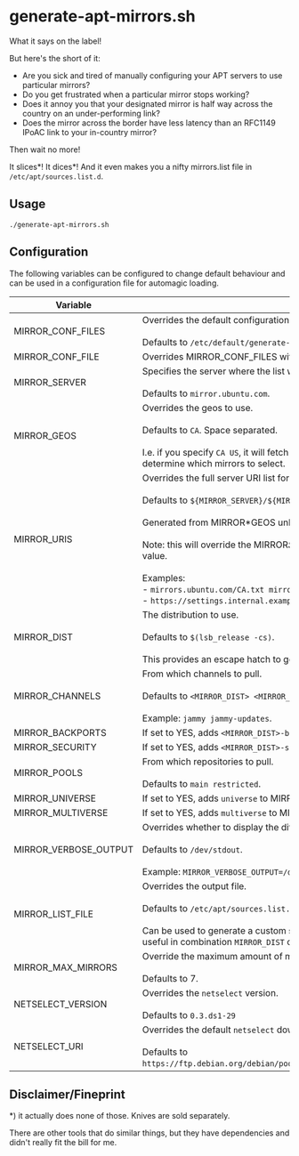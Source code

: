 # generate-apt-mirrors.sh

What it says on the label!

But here's the short of it:

- Are you sick and tired of manually configuring your APT servers to use particular mirrors?
- Do you get frustrated when a particular mirror stops working?
- Does it annoy you that your designated mirror is half way across the country on an under-performing link?
- Does the mirror across the border have less latency than an RFC1149 IPoAC link to your in-country mirror?

Then wait no more!

It slices*! It dices*! And it even makes you a nifty mirrors.list file in `/etc/apt/sources.list.d`.

## Usage

```shell
./generate-apt-mirrors.sh
```

## Configuration

The following variables can be configured to change default behaviour and can be used in a configuration file for automagic loading.

| Variable              | Usage                                                                                                                                                                                                                                                                                                                                                                                                                                                           |
| --------------------- | --------------------------------------------------------------------------------------------------------------------------------------------------------------------------------------------------------------------------------------------------------------------------------------------------------------------------------------------------------------------------------------------------------------------------------------------------------------- |
| MIRROR_CONF_FILES     | Overrides the default configuration files to be loaded.<br /><br />Defaults to `/etc/default/generate-apt-mirrors ./generate-apt-mirrors.conf`                                                                                                                                                                                                                                                                                                                  |
| MIRROR_CONF_FILE      | Overrides MIRROR_CONF_FILES with a singular file.                                                                                                                                                                                                                                                                                                                                                                                                               |
| MIRROR_SERVER         | Specifies the server where the list with mirrors is hosted.<br /><br />Defaults to `mirror.ubuntu.com`.                                                                                                                                                                                                                                                                                                                                                         |
| MIRROR_GEOS           | Overrides the geos to use.<br /><br />Defaults to `CA`. Space separated.<br /><br />I.e. if you specify `CA US`, it will fetch `mirrors.ubuntu.com/CA.txt` and `mirrors.ubuntu.com/US.txt` to determine which mirrors to select.                                                                                                                                                                                                                                |
| MIRROR_URIS           | Overrides the full server URI list for the mirror list.<br /><br />Defaults to `${MIRROR_SERVER}/${MIRROR_GEOS[0]}.txt`.<br /><br />Generated from MIRROR\*GEOS unless directly overridden.<br /><br />Note: this will override the MIRROR*SERVER and MIRROR*GEOS settings and _**only**_ use the specified value.<br /><br />Examples:<br />- `mirrors.ubuntu.com/CA.txt mirrors.ubuntu.com/US.txt`<br />- `https://settings.internal.example.com/mirrors.txt` |
| MIRROR_DIST           | The distribution to use.<br /><br />Defaults to `$(lsb_release -cs)`.<br /><br />This provides an escape hatch to generate a mirror.list for a different distribution.                                                                                                                                                                                                                                                                                          |
| MIRROR_CHANNELS       | From which channels to pull.<br /><br />Defaults to `<MIRROR_DIST> <MIRROR_DIST>-updates`.<br /><br />Example: `jammy jammy-updates`.                                                                                                                                                                                                                                                                                                                           |
| MIRROR_BACKPORTS      | If set to YES, adds `<MIRROR_DIST>-backports` to MIRROR_CHANNELS.                                                                                                                                                                                                                                                                                                                                                                                               |
| MIRROR_SECURITY       | If set to YES, adds `<MIRROR_DIST>-security` to MIRROR_CHANNELS.                                                                                                                                                                                                                                                                                                                                                                                                |
| MIRROR_POOLS          | From which repositories to pull.<br /><br />Defaults to `main restricted`.                                                                                                                                                                                                                                                                                                                                                                                      |
| MIRROR_UNIVERSE       | If set to YES, adds `universe` to MIRROR_POOLS.                                                                                                                                                                                                                                                                                                                                                                                                                 |
| MIRROR_MULTIVERSE     | If set to YES, adds `multiverse` to MIRROR_POOLS.                                                                                                                                                                                                                                                                                                                                                                                                               |
| MIRROR_VERBOSE_OUTPUT | Overrides whether to display the diff output.<br /><br />Defaults to `/dev/stdout`.<br /><br />Example: `MIRROR_VERBOSE_OUTPUT=/dev/null`                                                                                                                                                                                                                                                                                                                       |
| MIRROR_LIST_FILE      | Overrides the output file.<br /><br />Defaults to `/etc/apt/sources.list.d/mirrors.list`.<br /><br />Can be used to generate a custom sources list file with a different name or location. Potentially useful in combination `MIRROR_DIST` or for staging mirror.list file updates.                                                                                                                                                                             |
| MIRROR_MAX_MIRRORS    | Override the maximum amount of mirrors being considered. <br /><br />Defaults to 7.                                                                                                                                                                                                                                                                                                                                                                             |
| NETSELECT_VERSION     | Overrides the `netselect` version.<br /><br />Defaults to `0.3.ds1-29`                                                                                                                                                                                                                                                                                                                                                                                          |
| NETSELECT_URI         | Overrides the default `netselect` download URI. <br /><br />Defaults to `https://ftp.debian.org/debian/pool/main/n/netselect/netselect_${NETSELECT_VERSION}_amd64.deb`.                                                                                                                                                                                                                                                                                         |

## Disclaimer/Fineprint

\*) it actually does none of those. Knives are sold separately.

There are other tools that do similar things, but they have dependencies and didn't really fit the bill for me.
